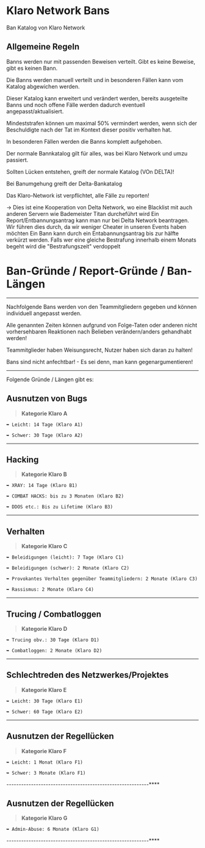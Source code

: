 # Klaro Network Bans
Ban Katalog von Klaro Network

## Allgemeine Regeln

Banns werden nur mit passenden Beweisen verteilt. Gibt es keine Beweise, gibt es keinen Bann.

Die Banns werden manuell verteilt und in besonderen Fällen kann vom Katalog abgewichen werden.

Dieser Katalog kann erweitert und verändert werden, bereits ausgeteilte Banns und noch offene Fälle werden dadurch eventuell angepasst/aktualisiert.

Mindeststrafen können um maximal 50% vermindert werden, wenn sich der Beschuldigte nach der Tat im Kontext dieser positiv verhalten hat.

In besonderen Fällen werden die Banns komplett aufgehoben.

Der normale Bannkatalog gilt für alles, was bei Klaro Network und umzu passiert.

Sollten Lücken entstehen, greift der normale Katalog (VOn DELTA)!

Bei Banumgehung greift der Delta-Bankatalog

Das Klaro-Network ist verpflichtet, alle Fälle zu reporten!

-> Dies ist eine Kooperation von Delta Network, wo eine Blacklist mit auch anderen Servern wie Bademeister Titan durcheführt wird
Ein Report/Entbannungsantrag kann man nur bei Delta Network beantragen. Wir führen dies durch, da wir weniger Cheater in unseren Events haben möchten
Ein Bann kann durch ein Entabannungsantrag bis zur hälfte verkürzt werden. Falls wer eine gleiche Bestrafung innerhalb einem Monats begeht wird die "Bestrafungszeit" verdoppelt

# Ban-Gründe / Report-Gründe / Ban-Längen
----------------------------------------------------------

Nachfolgende Bans werden von den Teammitgliedern gegeben und können individuell angepasst werden.

Alle genannten Zeiten können aufgrund von Folge-Taten oder anderen nicht vorhersehbaren Reaktionen nach Belieben verändern/anders gehandhabt werden!

Teammitglieder haben Weisungsrecht, Nutzer haben sich daran zu halten!

Bans sind nicht anfechtbar! - Es sei denn, man kann gegenargumentieren!

----------------------------------------------------------

Folgende Gründe / Längen gibt es:

## Ausnutzen von Bugs
> **Kategorie Klaro A**
```
➥ Leicht: 14 Tage (Klaro A1)

➥ Schwer: 30 Tage (Klaro A2)
```
----------------------------------------------------------

## Hacking
> **Kategorie Klaro B**
```
➥ XRAY: 14 Tage (Klaro B1)

➥ COMBAT HACKS: bis zu 3 Monaten (Klaro B2)

➥ DDOS etc.: Bis zu Lifetime (Klaro B3)
```
----------------------------------------------------------

## Verhalten
> **Kategorie Klaro C**
```
➥ Beleidigungen (leicht): 7 Tage (Klaro C1)

➥ Beleidigungen (schwer): 2 Monate (Klaro C2)

➥ Provokantes Verhalten gegenüber Teammitgliedern: 2 Monate (Klaro C3)

➥ Rassismus: 2 Monate (Klaro C4)
```
----------------------------------------------------------

## Trucing / Combatloggen
> **Kategorie Klaro D**
```
➥ Trucing obv.: 30 Tage (Klaro D1)

➥ Combatloggen: 2 Monate (Klaro D2)

```
----------------------------------------------------------

## Schlechtreden des Netzwerkes/Projektes
> **Kategorie Klaro E**
```
➥ Leicht: 30 Tage (Klaro E1)

➥ Schwer: 60 Tage (Klaro E2)

```
----------------------------------------------------------

## Ausnutzen der Regellücken
> **Kategorie Klaro F**
```
➥ Leicht: 1 Monat (Klaro F1)

➥ Schwer: 3 Monate (Klaro F1)

```
----------------------------------------------------------****

## Ausnutzen der Regellücken
> **Kategorie Klaro G**
```
➥ Admin-Abuse: 6 Monate (Klaro G1)

```
----------------------------------------------------------****
